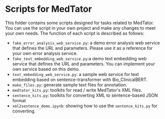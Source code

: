 # Scripts for MedTator

This folder contains some scripts designed for tasks related to MedTator. 
You can use the script in your own project and make any changes to meet your own needs.
The function of each script is described as follows:

- `fake_error_analysis_web_service.py`: a demo error analysis web service that defines the URL and parameters. Please use it as a reference for your own error analysis service.
- `fake_text_embedding_web_service.py`:a demo text embedding web service that defines the URL and parameters. You can implement your own service based on this demo. 
- `text_embedding_web_service.py`: a sample web service for text embedding based on sentence-transformer with Bio_ClinicalBERT.
- `make_files.py`: generate sample text files for annotation.
- `medtator_kits.py`: toolkits for read / write MedTator's XML files.
- `sentence_kits.py`: toolkits for converting XML to sentence-based JSON format
- `xml2sentence_demo.ipynb`: showing how to use the `sentence_kits.py` for converting.